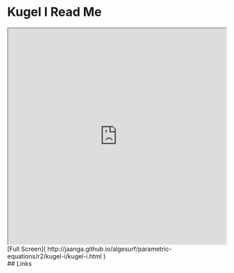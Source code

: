 Kugel I Read Me
===

<iframe src='http://jaanga.github.io/algesurf/parametric-equations/r2/kugel-i/kugel-i.html' width=100% height=500px >
There is an `iframe` here. It is not visible when viewed on github.com/algesurf. To view, please see 'Project Links' below.
</iframe>
[Full Screen]( http://jaanga.github.io/algesurf/parametric-equations/r2/kugel-i/kugel-i.html )
<br>
## Links 
<http://www.3d-meier.de/tut3/Seite120.html>  
